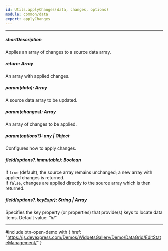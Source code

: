 ```yaml
---
id: Utils.applyChanges(data, changes, options)
module: common/data
export: applyChanges
---
```

---
##### shortDescription
Applies an array of changes to a source data array.

##### return: Array<any>
An array with applied changes.

##### param(data): Array<any>
A source data array to be updated.

##### param(changes): Array<any>
An array of changes to be applied.

##### param(options?): any | Object
Configures how to apply changes.

##### field(options?.immutable): Boolean
If `true` (default), the source array remains unchanged; a new array with applied changes is returned.                            
If `false`, changes are applied directly to the source array which is then returned.

##### field(options?.keyExpr): String | Array<String>
Specifies the key property (or properties) that provide(s) keys to locate data items. Default value: *"id"*

---

#include btn-open-demo with {
    href: "https://js.devexpress.com/Demos/WidgetsGallery/Demo/DataGrid/EditStateManagement/"
}
